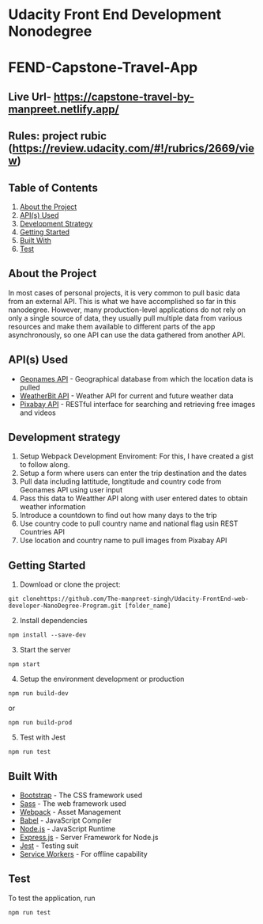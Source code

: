 # Udacity Front End Development Nonodegree

# FEND-Capstone-Travel-App

## Live Url- https://capstone-travel-by-manpreet.netlify.app/

## Rules: project rubic (https://review.udacity.com/#!/rubrics/2669/view)

## Table of Contents

1. [About the Project](#about-the-project)
2. [API(s) Used](<#apis(s)-used>)
3. [Development Strategy](#development-strategy)
4. [Getting Started](#getting-started)
5. [Built With](#built-with)
6. [Test](#test)

## About the Project

In most cases of personal projects, it is very common to pull basic data from an external API. This is what we have accomplished so far in this nanodegree. However, many production-level applications do not rely on only a single source of data, they usually pull multiple data from various resources and make them available to different parts of the app asynchronously, so one API can use the data gathered from another API.

## API(s) Used

- [Geonames API](http://www.geonames.org/export/web-services.html) - Geographical database from which the location data is pulled
- [WeatherBit API](https://www.weatherbit.io/) - Weather API for current and future weather data
- [Pixabay API](https://pixabay.com/api/docs/) - RESTful interface for searching and retrieving free images and videos

## Development strategy

1. Setup Webpack Development Enviroment: For this, I have created a gist to follow along.
2. Setup a form where users can enter the trip destination and the dates
3. Pull data including lattitude, longtitude and country code from Geonames API using user input
4. Pass this data to Weatther API along with user entered dates to obtain weather information
5. Introduce a countdown to find out how many days to the trip
6. Use country code to pull country name and national flag usin REST Countries API
7. Use location and country name to pull images from Pixabay API

## Getting Started

1. Download or clone the project:

```
git clonehttps://github.com/The-manpreet-singh/Udacity-FrontEnd-web-developer-NanoDegree-Program.git [folder_name]
```

2. Install dependencies

```
npm install --save-dev
```

3. Start the server

```
npm start
```

4. Setup the environment development or production

```
npm run build-dev
```

or

```
npm run build-prod
```

5. Test with Jest

```
npm run test
```

## Built With

- [Bootstrap](https://getbootstrap.com/) - The CSS framework used
- [Sass](https://sass-lang.com/documentation) - The web framework used
- [Webpack](https://webpack.js.org/concepts/) - Asset Management
- [Babel](https://babeljs.io/) - JavaScript Compiler
- [Node.js](https://nodejs.org/en/) - JavaScript Runtime
- [Express.js](https://expressjs.com/) - Server Framework for Node.js
- [Jest](https://jestjs.io/) - Testing suit
- [Service Workers](https://developers.google.com/web/fundamentals/primers/service-workers) - For offline capability

## Test

To test the application, run

```
npm run test
```

